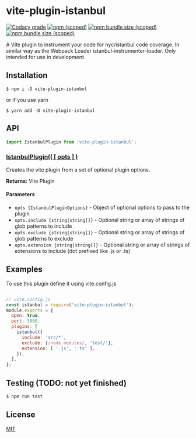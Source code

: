vite-plugin-istanbul
==========================


[![Codacy grade](https://img.shields.io/codacy/grade/a0c628b128c044269faefc1da74382f7?style=for-the-badge&logo=codacy)](https://app.codacy.com/manual/iFaxity/vite-plugin-istanbul/dashboard)
[![npm (scoped)](https://img.shields.io/npm/v/vite-plugin-istanbul?style=for-the-badge&logo=npm)](https://npmjs.org/package/vite-plugin-istanbul)
[![npm bundle size (scoped)](https://img.shields.io/bundlephobia/min/vite-plugin-istanbul?label=Bundle%20size&style=for-the-badge)](https://npmjs.org/package/vite-plugin-istanbul)
[![npm bundle size (scoped)](https://img.shields.io/bundlephobia/minzip/vite-plugin-istanbul?label=Bundle%20size%20%28gzip%29&style=for-the-badge)](https://npmjs.org/package/vite-plugin-istanbul)

A Vite plugin to instrument your code for nyc/istanbul code coverage. In similar way as the Webpack Loader istanbul-instrumenter-loader. Only intended for use in development.


Installation
--------------------------
`$ npm i -D vite-plugin-istanbul`

or if you use yarn

`$ yarn add -D vite-plugin-istanbul`


API
--------------------------

```js
import IstanbulPlugin from 'vite-plugin-istanbul';
```

### [IstanbulPlugin(( [ opts ] )](#istanbul-plugin)

Creates the vite plugin from a set of optional plugin options.

**Returns:** Vite Plugin

#### Parameters
* `opts {IstanbulPluginOptions}` - Object of optional options to pass to the plugin
* `opts.include {string|string[]}` - Optional string or array of strings of glob patterns to include
* `opts.exclude {string|string[]}` - Optional string or array of strings of glob patterns to exclude
* `opts.extension {string|string[]}` - Optional string or array of strings of extensions to include (dot prefixed like .js or .ts)


Examples
--------------------------

To use this plugin define it using vite.config.js

```js

// vite.config.js
const istanbul = require('vite-plugin-istanbul');
module.exports = {
  open: true,
  port: 3000,
  plugins: [
    istanbul({
      include: 'src/*',
      exclude: [/node_modules/, 'test/'],
      extension: [ '.js', '.ts' ],
    }),
  ],
};
```


Testing (TODO: not yet finished)
--------------------------

```sh
$ npm run test
```


License
--------------------------

[MIT](./LICENSE)
